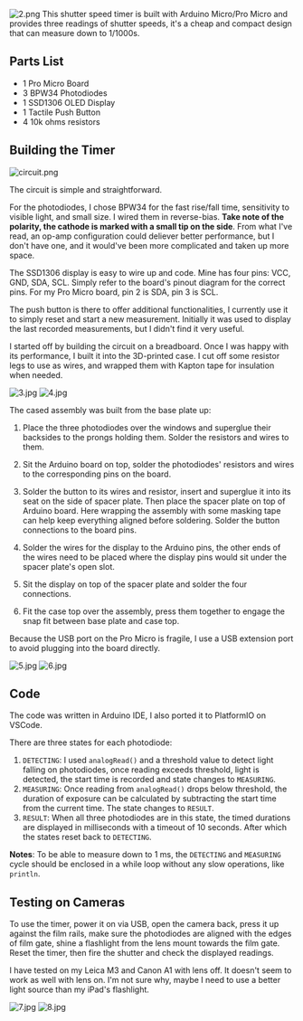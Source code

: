 ![2.png](Images/2.jpg)
This shutter speed timer is built with Arduino Micro/Pro Micro and provides three readings of shutter speeds, it's a cheap and compact design that can measure down to 1/1000s. 

## Parts List
- 1 Pro Micro Board
- 3 BPW34 Photodiodes
- 1 SSD1306 OLED Display
- 1 Tactile Push Button
- 4 10k ohms resistors

## Building the Timer
![circuit.png](Images/circuit.png)

The circuit is simple and straightforward.

For the photodiodes, I chose BPW34 for the fast rise/fall time, sensitivity to visible light, and small size. I wired them in reverse-bias. **Take note of the polarity, the cathode is marked with a small tip on the side**. From what I've read, an op-amp configuration could deliever better performance, but I don't have one, and it would've been more complicated and taken up more space.

The SSD1306 display is easy to wire up and code. Mine has four pins: VCC, GND, SDA, SCL. Simply refer to the board's pinout diagram for the correct pins. For my Pro Micro board, pin 2 is SDA, pin 3 is SCL. 

The push button is there to offer additional functionalities, I currently use it to simply reset and start a new measurement. Initially it was used to display the last recorded measurements, but I didn't find it very useful. 

I started off by building the circuit on a breadboard. Once I was happy with its performance, I built it into the 3D-printed case. I cut off some resistor legs to use as wires, and wrapped them with Kapton tape for insulation when needed. 

![3.jpg](Images/3.jpg)
![4.jpg](Images/4.jpg)

The cased assembly was built from the base plate up:
1. Place the three photodiodes over the windows and superglue their backsides to the prongs holding them. Solder the resistors and wires to them. 

2. Sit the Arduino board on top, solder the photodiodes' resistors and wires to the corresponding pins on the board. 

3. Solder the button to its wires and resistor, insert and superglue it into its seat on the side of spacer plate. Then place the spacer plate on top of Arduino board. Here wrapping the assembly with some masking tape can help keep everything aligned before soldering. Solder the button connections to the board pins.

4. Solder the wires for the display to the Arduino pins, the other ends of the wires need to be placed where the display pins would sit under the spacer plate's open slot.

5. Sit the display on top of the spacer plate and solder the four connections.

6. Fit the case top over the assembly, press them together to engage the snap fit between base plate and case top.

Because the USB port on the Pro Micro is fragile, I use a USB extension port to avoid plugging into the board directly.

![5.jpg](Images/5.jpg)
![6.jpg](Images/6.jpg)

## Code

The code was written in Arduino IDE, I also ported it to PlatformIO on VSCode. 

There are three states for each photodiode: 

1. `DETECTING`: 
   I used `analogRead()` and a threshold value to detect light falling on photodiodes, once reading exceeds threshold, light is detected, the start time is recorded and state changes to `MEASURING`.
2. `MEASURING`:
   Once reading from `analogRead()` drops below threshold, the duration of exposure can be calculated by subtracting the start time from the current time. The state changes to `RESULT`.
3. `RESULT`: 
   When all three photodiodes are in this state, the timed durations are displayed in milliseconds with a timeout of 10 seconds. After which the states reset back to `DETECTING`.

**Notes**: To be able to measure down to 1 ms, the `DETECTING` and `MEASURING` cycle should be enclosed in a while loop without any slow operations, like `println`.

## Testing on Cameras
To use the timer, power it on via USB, open the camera back, press it up against the film rails, make sure the photodiodes are aligned with the edges of film gate, shine a flashlight from the lens mount towards the film gate. Reset the timer, then fire the shutter and check the displayed readings.

I have tested on my Leica M3 and Canon A1 with lens off. It doesn't seem to work as well with lens on. I'm not sure why, maybe I need to use a better light source than my iPad's flashlight. 

![7.jpg](Images/7.jpg)
![8.jpg](Images/8.jpg)
